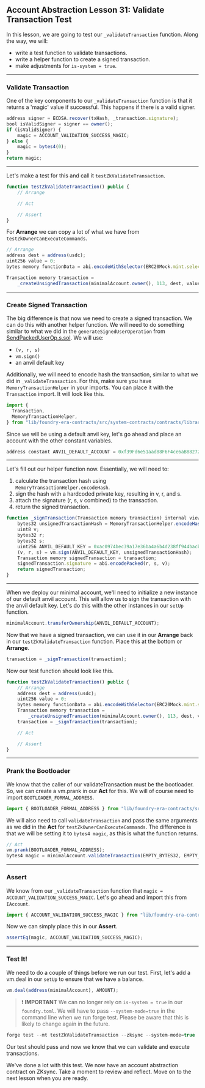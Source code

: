 ## Account Abstraction Lesson 31: Validate Transaction Test

In this lesson, we are going to test our `_validateTransaction` function. Along the way, we will:

- write a test function to validate transactions.
- write a helper function to create a signed transaction.
- make adjustments for `is-system = true`.

---

### Validate Transaction

One of the key components to our `_validateTransaction` function is that it returns a 'magic' value if successful. This happens if there is a valid signer.

```js
address signer = ECDSA.recover(txHash, _transaction.signature);
bool isValidSigner = signer == owner();
if (isValidSigner) {
    magic = ACCOUNT_VALIDATION_SUCCESS_MAGIC;
} else {
    magic = bytes4(0);
}
return magic;
```

---

Let's make a test for this and call it `testZkValidateTransaction`.

```js
function testZkValidateTransaction() public {
    // Arrange

    // Act

    // Assert
}
```

For **Arrange** we can copy a lot of what we have from `testZkOwnerCanExecuteCommands`.

```js
// Arrange
address dest = address(usdc);
uint256 value = 0;
bytes memory functionData = abi.encodeWithSelector(ERC20Mock.mint.selector, address(minimalAccount), AMOUNT);

Transaction memory transaction =
    _createUnsignedTransaction(minimalAccount.owner(), 113, dest, value, functionData);
```

---

### Create Signed Transaction

The big difference is that now we need to create a signed transaction. We can do this with another helper function. We will need to do something similar to what we did in the `generateSignedUserOperation` from [SendPackedUserOp.s.sol](https://github.com/Cyfrin/minimal-account-abstraction/blob/main/script/SendPackedUserOp.s.sol). We will use:

- `(v, r, s)`
- `vm.sign()`
- an anvil default key

Additionally, we will need to encode hash the transaction, similar to what we did in `_validateTransaction`. For this, make sure you have `MemoryTransactionHelper` in your imports. You can place it with the `Transaction` import. It will look like this.

```js
import {
  Transaction,
  MemoryTransactionHelper,
} from "lib/foundry-era-contracts/src/system-contracts/contracts/libraries/MemoryTransactionHelper.sol";
```

Since we will be using a default anvil key, let's go ahead and place an account with the other constant variables.

```js
address constant ANVIL_DEFAULT_ACCOUNT = 0xf39Fd6e51aad88F6F4ce6aB8827279cffFb92266;
```

---

Let's fill out our helper function now. Essentially, we will need to:

1. calculate the transaction hash using `MemoryTransactionHelper.encodeHash`.
2. sign the hash with a hardcoded private key, resulting in v, r, and s.
3. attach the signature (r, s, v combined) to the transaction.
4. return the signed transaction.

```js
function _signTransaction(Transaction memory transaction) internal view returns (Transaction memory) {
    bytes32 unsignedTransactionHash = MemoryTransactionHelper.encodeHash(transaction);
    uint8 v;
    bytes32 r;
    bytes32 s;
    uint256 ANVIL_DEFAULT_KEY = 0xac0974bec39a17e36ba4a6b4d238ff944bacb478cbed5efcae784d7bf4f2ff80;
    (v, r, s) = vm.sign(ANVIL_DEFAULT_KEY, unsignedTransactionHash);
    Transaction memory signedTransaction = transaction;
    signedTransaction.signature = abi.encodePacked(r, s, v);
    return signedTransaction;
}
```

---

When we deploy our minimal account, we'll need to initialize a new instance of our default anvil account. This will allow us to sign the transaction with the anvil default key. Let's do this with the other instances in our `setUp` function.

```js
minimalAccount.transferOwnership(ANVIL_DEFAULT_ACCOUNT);
```

Now that we have a signed transaction, we can use it in our **Arrange** back in our `testZkValidateTransaction` function. Place this at the bottom or **Arrange**.

```js
transaction = _signTransaction(transaction);
```

Now our test function should look like this.

```js
function testZkValidateTransaction() public {
    // Arrange
    address dest = address(usdc);
    uint256 value = 0;
    bytes memory functionData = abi.encodeWithSelector(ERC20Mock.mint.selector, address(minimalAccount), AMOUNT);
    Transaction memory transaction =
        _createUnsignedTransaction(minimalAccount.owner(), 113, dest, value, functionData);
    transaction = _signTransaction(transaction);

    // Act

    // Assert
}
```

---

### Prank the Bootloader

We know that the caller of our validateTransaction must be the bootloader. So, we can create a vm.prank in our **Act** for this. We will of course need to import `BOOTLOADER_FORMAL_ADDRESS`.

```js
import { BOOTLOADER_FORMAL_ADDRESS } from "lib/foundry-era-contracts/src/system-contracts/contracts/Constants.sol";
```

We will also need to call `validateTransaction` and pass the same arguments as we did in the **Act** for `testZkOwnerCanExecuteCommands`. The difference is that we will be setting it to `bytes4 magic`, as this is what the function returns.

```js
// Act
vm.prank(BOOTLOADER_FORMAL_ADDRESS);
bytes4 magic = minimalAccount.validateTransaction(EMPTY_BYTES32, EMPTY_BYTES32, transaction);
```

---

### Assert

We know from our `_validateTransaction` function that `magic = ACCOUNT_VALIDATION_SUCCESS_MAGIC`. Let's go ahead and import this from `IAccount`.

```js
import { ACCOUNT_VALIDATION_SUCCESS_MAGIC } from "lib/foundry-era-contracts/src/system-contracts/contracts/interfaces/IAccount.sol";
```

Now we can simply place this in our **Assert**.

```js
assertEq(magic, ACCOUNT_VALIDATION_SUCCESS_MAGIC);
```

---

### Test It!

We need to do a couple of things before we run our test. First, let's add a vm.deal in our `setUp` to ensure that we have a balance.

```js
vm.deal(address(minimalAccount), AMOUNT);
```

> ❗ **IMPORTANT** We can no longer rely on `is-system = true` in our `foundry.toml`. We will have to pass `--system-mode=true` in the command line when we run forge test. Please be aware that this is likely to change again in the future.

```js
forge test --mt testZkValidateTransaction --zksync --system-mode=true
```

Our test should pass and now we know that we can validate and execute transactions.

We've done a lot with this test. We now have an account abstraction contract on ZKsync. Take a moment to review and reflect. Move on to the next lesson when you are ready.
